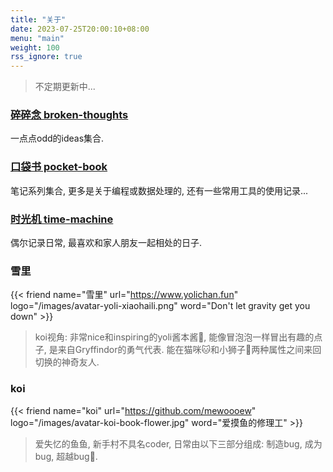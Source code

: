 ```yaml
---
title: "关于"
date: 2023-07-25T20:00:10+08:00
menu: "main"
weight: 100
rss_ignore: true
---
```


>  不定期更新中...

### [碎碎念 broken-thoughts](https://www.yolichan.fun/zh/category/broken-thoughts/)

一点点odd的ideas集合.

### [口袋书 pocket-book](https://www.yolichan.fun/zh/category/pocket-book/)

笔记系列集合, 更多是关于编程或数据处理的, 还有一些常用工具的使用记录...

### [时光机 time-machine](https://www.yolichan.fun/zh/category/time-machine/)

偶尔记录日常, 最喜欢和家人朋友一起相处的日子.

### 雪里

{{< friend name="雪里" url="https://www.yolichan.fun" logo="/images/avatar-yoli-xiaohaili.png"  word="Don't let gravity get you down" >}}



>  koi视角: 非常nice和inspiring的yoli酱本酱🍧, 能像冒泡泡一样冒出有趣的点子, 是来自Gryffindor的勇气代表. 能在猫咪🐱和小狮子🦁两种属性之间来回切换的神奇友人. 

### koi

{{< friend name="koi" url="https://github.com/mewoooew" logo="/images/avatar-koi-book-flower.jpg" word="爱摸鱼的修理工" >}}

>  爱失忆的鱼鱼, 新手村不具名coder, 日常由以下三部分组成: 制造bug, 成为bug, 超越bug👻. 

